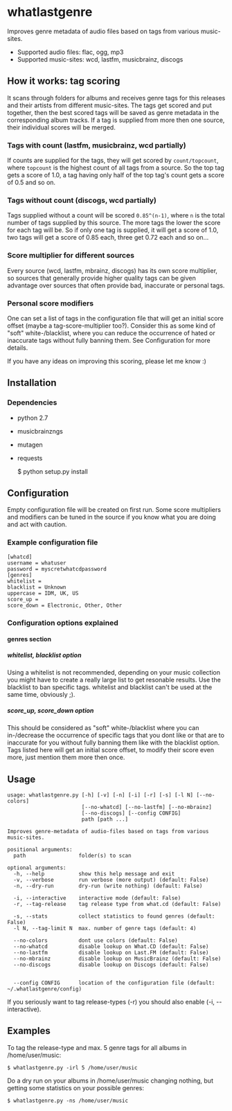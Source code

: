 # whatlastgenre

Improves genre metadata of audio files based on tags from various music-sites.

* Supported audio files: flac, ogg, mp3
* Supported music-sites: wcd, lastfm, musicbrainz, discogs

## How it works: tag scoring
It scans through folders for albums and receives genre tags for this releases and their
artists from different music-sites. The tags get scored and put together, then the best
scored tags will be saved as genre metadata in the corresponding album tracks. If a tag
is supplied from more then one source, their individual scores will be merged.

### Tags with count (lastfm, musicbrainz, wcd partially)
If counts are supplied for the tags, they will get scored by `count/topcount`, where
`topcount` is the highest count of all tags from a source. So the top tag gets a score
of 1.0, a tag having only half of the top tag's count gets a score of 0.5 and so on. 

### Tags without count (discogs, wcd partially)
Tags supplied without a count will be scored `0.85^(n-1)`, where `n` is the total number
of tags supplied by this source. The more tags the lower the score for each tag will be.
So if only one tag is supplied, it will get a score of 1.0, two tags will get a score of
0.85 each, three get 0.72 each and so on...

### Score multiplier for different sources
Every source (wcd, lastfm, mbrainz, discogs) has its own score multiplier, so sources
that generally provide higher quality tags can be given advantage over sources that
often provide bad, inaccurate or personal tags.

### Personal score modifiers
One can set a list of tags in the configuration file that will get an initial score
offset (maybe a tag-score-multiplier too?). Consider this as some kind of "soft"
white-/blacklist, where you can reduce the occurrence of hated or inaccurate tags
without fully banning them. See Configuration for more details.


If you have any ideas on improving this scoring, please let me know :)


## Installation

### Dependencies
* python 2.7
* musicbrainzngs
* mutagen
* requests


	$ python setup.py install


## Configuration

Empty configuration file will be created on first run. Some score multipliers and
modifiers can be tuned in the source if you know what you are doing and act with caution.

### Example configuration file
	[whatcd]
	username = whatuser
	password = myscretwhatcdpassword
	[genres]
	whitelist = 
	blacklist = Unknown
	uppercase = IDM, UK, US
	score_up = 
	score_down = Electronic, Other, Other


### Configuration options explained

#### genres section

##### whitelist, blacklist option
Using a whitelist is not recommended, depending on your music collection you might have
to create a really large list to get resonable results. Use the blacklist to ban specific tags.
whitelist and blacklist can't be used at the same time, obviously ;).

##### score_up, score_down option
This should be considered as "soft" white-/blacklist where you can in-/decrease the
occurrence of specific tags that you dont like or that are to inaccurate for you without
fully banning them like with the blacklist option. Tags listed here will get an initial
score offset, to modify their score even more, just mention them more then once.


## Usage

	usage: whatlastgenre.py [-h] [-v] [-n] [-i] [-r] [-s] [-l N] [--no-colors]
	                        [--no-whatcd] [--no-lastfm] [--no-mbrainz]
	                        [--no-discogs] [--config CONFIG]
		                    path [path ...]
	
	Improves genre-metadata of audio-files based on tags from various music-sites.
	
	positional arguments:
	  path                 folder(s) to scan
	
	optional arguments:
	  -h, --help           show this help message and exit
	  -v, --verbose        run verbose (more output) (default: False)
	  -n, --dry-run        dry-run (write nothing) (default: False)
	  
	  -i, --interactive    interactive mode (default: False)
	  -r, --tag-release    tag release type from what.cd (default: False)
	  
	  -s, --stats          collect statistics to found genres (default: False)
	  -l N, --tag-limit N  max. number of genre tags (default: 4)
	  
	  --no-colors          dont use colors (default: False)
	  --no-whatcd          disable lookup on What.CD (default: False)
	  --no-lastfm          disable lookup on Last.FM (default: False)
	  --no-mbrainz         disable lookup on MusicBrainz (default: False)
	  --no-discogs         disable lookup on Discogs (default: False)

	  
	  --config CONFIG      location of the configuration file (default: ~/.whatlastgenre/config)


If you seriously want to tag release-types (-r) you should also enable (-i, --interactive).


## Examples

To tag the release-type and max. 5 genre tags for all albums in /home/user/music:

	$ whatlastgenre.py -irl 5 /home/user/music


Do a dry run on your albums in /home/user/music changing nothing, but getting some statistics on your possible genres:

	$ whatlastgenre.py -ns /home/user/music

